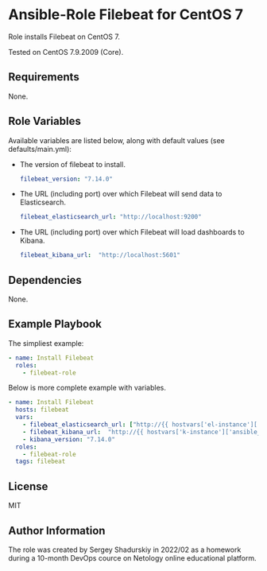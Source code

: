 Ansible-Role Filebeat for CentOS 7
=========

Role installs Filebeat on CentOS 7. 

Tested on CentOS 7.9.2009 (Core).

Requirements
------------

None.

Role Variables
--------------

Available variables are listed below, along with default values (see defaults/main.yml):

* The version of filebeat to install.
  ```yml
  filebeat_version: "7.14.0"
  ```
* The URL (including port) over which Filebeat will send data to Elasticsearch.
  ```yml
  filebeat_elasticsearch_url: "http://localhost:9200"
  ```
* The URL (including port) over which Filebeat will load dashboards to Kibana.
  ```yml
  filebeat_kibana_url:  "http://localhost:5601"
  ```

Dependencies
------------

None.

Example Playbook
----------------

The simpliest example:
```yaml
- name: Install Filebeat
  roles:
    - filebeat-role
```
Below is more complete example with variables.
```yaml
- name: Install Filebeat
  hosts: filebeat
  vars:
    - filebeat_elasticsearch_url: ["http://{{ hostvars['el-instance']['ansible_facts']['default_ipv4']['address'] }}:9200/"]
    - filebeat_kibana_url:  "http://{{ hostvars['k-instance']['ansible_facts']['default_ipv4']['address'] }}:5601"
    - kibana_version: "7.14.0"
  roles:
    - filebeat-role
  tags: filebeat
```

License
-------

MIT

Author Information
------------------

The role was created by Sergey Shadurskiy in 2022/02 as a homework during a 10-month DevOps cource on Netology online educational platform.

